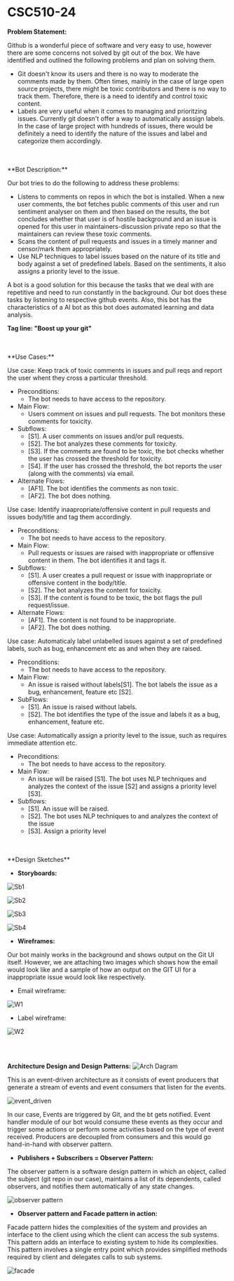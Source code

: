 # CSC510-24

**Problem Statement:**

Github is a wonderful piece of software and very easy to use, however there are some concerns not solved by git out of the box. We have identified and outlined the following problems and plan on solving them.

* Git doesn't know its users and there is no way to moderate the comments made by them. Often times, mainly in the case of large open source projects, there might be toxic contributors and there is no way to track them. Therefore, there is a need to identify and control toxic content.
* Labels are very useful when it comes to managing and prioritzing issues. Currently git doesn't offer a way to automatically asssign labels. In the case of large project with hundreds of issues, there would be definitely a need to identify the nature of the issues and label and categorize them accordingly.

<br />
<br />
**Bot Description:**

Our bot tries to do the following to address these problems:
* Listens to comments on repos in which the bot is installed. When a new user comments, the bot fetches public comments of this user and run sentiment analyser on them and then based on the results, the bot concludes whether that user is of hostile background and an issue is opened for this user in maintainers-discussion private repo so that the maintainers can review these toxic comments.
* Scans the content of pull requests and issues in a timely manner and censor/mark them appropriately.
* Use NLP techniques to label issues based on the nature of its title and body against a set of predefined labels. Based on the sentiments, it also assigns a priority level to the issue.

A bot is a good solution for this because the tasks that we deal with are repetitive and need to run constantly in the background. Our bot does these tasks by listening to respective github events. Also, this bot has the characteristics of a AI bot as this bot does automated learning and data analysis.

  **Tag line: "Boost up your git"**

<br />
<br />
**Use Cases:**

Use case: Keep track of toxic comments in issues and pull reqs and report the user whent they cross a particular threshold.
* Preconditions:
  - The bot needs to have access to the repository.
* Main Flow:
  - Users comment on issues and pull requests. The bot monitors these comments for toxicity.
* Subflows:
  - [S1]. A user comments on issues and/or pull requests.
  - [S2]. The bot analyzes these comments for toxicity.
  - [S3]. If the comments are found to be toxic, the bot checks whether the user has crossed the threshold for toxicity.
  - [S4]. If the user has crossed the threshold, the bot reports the user (along with the comments) via email.
* Alternate Flows:
  - [AF1]. The bot identifies the comments as non toxic. 
  - [AF2]. The bot does nothing.


Use case: Identify inaapropriate/offensive content in pull requests and issues body/title and tag them accordingly.
* Preconditions:
  - The bot needs to have access to the repository.
* Main Flow:
  - Pull requests or issues are raised with inappropriate or offensive content in them. The bot identifies it and tags it.
* Subflows:
  - [S1]. A user creates a pull request or issue with inappropriate or offensive content in the body/title.
  - [S2]. The bot analyzes the content for toxicity.
  - [S3]. If the content is found to be toxic, the bot flags the pull request/issue.
* Alternate Flows:
  - [AF1]. The content is not found to be inappropriate.
  - [AF2]. The bot does nothing.

  
Use case: Automaticaly label unlabelled issues against a set of predefined labels, such as bug, enhancement etc as and when they are raised.
* Preconditions:
  - The bot needs to have access to the repository.
* Main Flow:
  - An issue is raised without labels[S1]. The bot labels the issue as a bug, enhancement, feature etc [S2].
* SubFlows:
  - [S1]. An issue is raised without labels. 
  - [S2]. The bot identifies the type of the issue and labels it as a bug, enhancement, feature etc.

Use case: Automatically assign a priority level to the issue, such as requires immediate attention etc.
* Preconditions:
  - The bot needs to have access to the repository.
* Main Flow:
  - An issue will be raised [S1]. The bot uses NLP techniques and analyzes the context of the issue [S2] and assigns a priority level [S3].
* Subflows:
  - [S1]. An issue will be raised. 
  - [S2]. The bot uses NLP techniques to and analyzes the context of the issue
  - [S3]. Assign a priority level
 
<br />
<br />
**Design Sketches**

* **Storyboards:**

![Sb1](https://github.ncsu.edu/csc510-fall2019/CSC510-24/blob/master/images/Story%20Board%201.PNG)

![Sb2](https://github.ncsu.edu/csc510-fall2019/CSC510-24/blob/master/images/Story%20Board%202.PNG)

![Sb3](https://github.ncsu.edu/csc510-fall2019/CSC510-24/blob/master/images/Story%20Board%203.PNG)

![Sb4](https://github.ncsu.edu/csc510-fall2019/CSC510-24/blob/master/images/Story%20Board%204.PNG)

* **Wireframes:**

Our bot mainly works in the background and shows output on the Git UI itself. However, we are attaching two images which shows how the email would look like and a sample of how an output on the GIT UI for a inappropriate issue would look like respectively.

* Email wireframe:

![W1](https://github.ncsu.edu/csc510-fall2019/CSC510-24/blob/master/images/email%20wireframe.png)

* Label wireframe:

![W2](https://github.ncsu.edu/csc510-fall2019/CSC510-24/blob/master/images/label%20wireframe.PNG)

<br />
<br />

**Architecture Design and Design Patterns:**
![Arch Dagram](https://github.ncsu.edu/csc510-fall2019/CSC510-24/blob/master/images/arch_diagram.png)


This is an event-driven architecture as it consists of event producers that generate a stream of events and event consumers that listen for the events.

![event_driven](https://github.ncsu.edu/csc510-fall2019/CSC510-24/blob/master/images/Event%20driven%20architecture.PNG)

In our case, Events are triggered by Git, and the bt gets notified. Event handler module of our bot would consume these events as they occur and trigger some actions or perform some activities based on the type of event received. Producers are decoupled from consumers and this would go hand-in-hand with observer pattern.

* **Publishers + Subscribers = Observer Pattern:**

The observer pattern is a software design pattern in which an object, called the subject (git repo in our case), maintains a list of its dependents, called observers, and notifies them automatically of any state changes.

![observer pattern](https://github.ncsu.edu/csc510-fall2019/CSC510-24/blob/master/images/Observer%20pattern.png)

* **Observer pattern and Facade pattern in action:**

Facade pattern hides the complexities of the system and provides an interface to the client using which the client can access the sub systems. 
This pattern adds an interface to existing system to hide its complexities.
This pattern involves a single entry point which provides simplified methods required by client and delegates calls to sub systems.

![facade](https://github.ncsu.edu/csc510-fall2019/CSC510-24/blob/master/images/facade%20patter.jpg)




  


